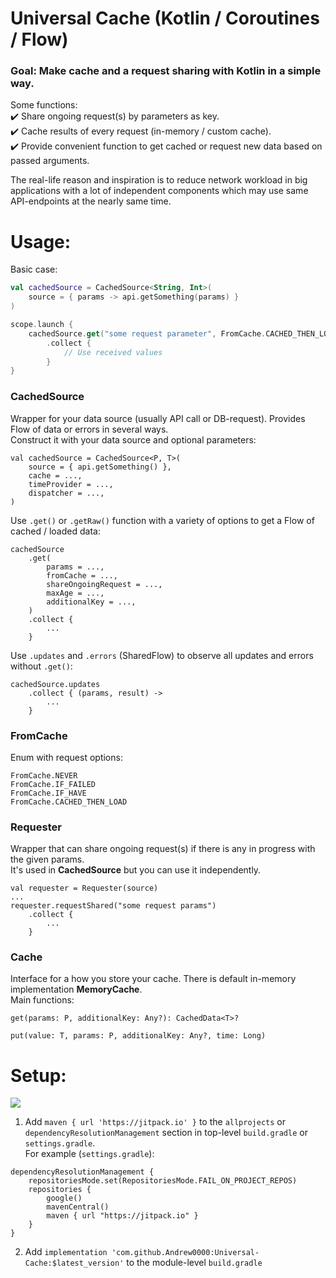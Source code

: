 # Universal Cache (Kotlin / Coroutines / Flow)

### Goal: Make cache and a request sharing with Kotlin in a simple way.

Some functions:  
✔️ Share ongoing request(s) by parameters as key.  
✔️ Cache results of every request (in-memory / custom cache).  
✔️ Provide convenient function to get cached or request new data based on passed arguments.  

The real-life reason and inspiration is to reduce network workload in big applications 
with a lot of independent components which may use same API-endpoints at the nearly same time.

# Usage:

Basic case:  

```kotlin
val cachedSource = CachedSource<String, Int>(
    source = { params -> api.getSomething(params) }
)

scope.launch {
    cachedSource.get("some request parameter", FromCache.CACHED_THEN_LOAD, maxAge = 5_000)
        .collect {
            // Use received values
        }
}
```

### CachedSource  
Wrapper for your data source (usually API call or DB-request). Provides Flow of data or errors in several ways.  
Construct it with your data source and optional parameters:  
```
val cachedSource = CachedSource<P, T>(
    source = { api.getSomething() },
    cache = ...,
    timeProvider = ...,
    dispatcher = ...,
)
```
Use `.get()` or `.getRaw()` function with a variety of options to get a Flow of cached / loaded data:
```
cachedSource
    .get(
        params = ...,
        fromCache = ...,
        shareOngoingRequest = ...,
        maxAge = ...,
        additionalKey = ...,
    )
    .collect {
        ...
    }
```
Use `.updates` and `.errors` (SharedFlow) to observe all updates and errors without `.get()`:
```
cachedSource.updates
    .collect { (params, result) ->
        ...
    }
```

### FromCache
Enum with request options:
```
FromCache.NEVER
FromCache.IF_FAILED
FromCache.IF_HAVE
FromCache.CACHED_THEN_LOAD
```

### Requester  
Wrapper that can share ongoing request(s) if there is any in progress with the given params.  
It's used in **CachedSource** but you can use it independently.  
```
val requester = Requester(source)
...
requester.requestShared("some request params")
    .collect {
        ...
    }
```

### Cache  
Interface for a how you store your cache. There is default in-memory implementation **MemoryCache**.  
Main functions:
```
get(params: P, additionalKey: Any?): CachedData<T>?

put(value: T, params: P, additionalKey: Any?, time: Long)
```

# Setup:  

[![](https://jitpack.io/v/Andrew0000/Universal-Cache.svg)](https://jitpack.io/#Andrew0000/Universal-Cache)

1. Add `maven { url 'https://jitpack.io' }` to the `allprojects` or `dependencyResolutionManagement` section in top-level `build.gradle` or `settings.gradle`.  
For example (`settings.gradle`):
```
dependencyResolutionManagement {
    repositoriesMode.set(RepositoriesMode.FAIL_ON_PROJECT_REPOS)
    repositories {
        google()
        mavenCentral()
        maven { url "https://jitpack.io" }
    }
}
```
2. Add `implementation 'com.github.Andrew0000:Universal-Cache:$latest_version'` to the module-level `build.gradle`  


